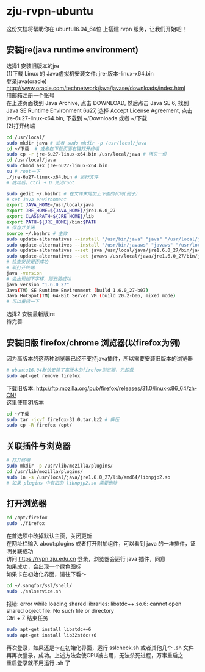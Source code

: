 # zju-rvpn-ubuntu
这份文档将帮助你在 ubuntu16.04_64位 上搭建 rvpn 服务，让我们开始吧！

## 安装jre(java runtime environment)
选择1 安装旧版本的jre  
(1)下载 Linux 的 Java虚拟机安装文件: jre-版本-linux-x64.bin  
登录java(oracle) http://www.oracle.com/technetwork/java/javase/downloads/index.html  
用邮箱注册一个账号  
在上述页面找到 Java Archive, 点击 DOWNLOAD, 然后点击 Java SE 6, 找到 Java SE Runtime Environment 6u27, 选择 Accept License Agreement,  点击 jre-6u27-linux-x64.bin, 下载到 ~/Downloads 或者 ~/下载  
(2)打开终端  
```Bash
cd /usr/local/  
sudo mkdir java # 或者 sudo mkdir -p /usr/local/java  
cd ~/下载  # 或者在下载页面右键打开终端  
sudo cp -r jre-6u27-linux-x64.bin /usr/local/java # 拷贝一份  
cd /usr/local/java  
sudo chmod a+x jre-6u27-linux-x64.bin  
su # root一下  
./jre-6u27-linux-x64.bin # 运行文件  
# 成功后，Ctrl + D 关闭root  
```
```Bash
sudo gedit ~/.bashrc # 在文件末尾加上下面的代码(例子）    
# set Java environment  
export JAVA_HOME=/usr/local/java  
export JRE_HOME=${JAVA_HOME}/jre1.6.0_27  
export CLASSPATH=${JRE_HOME}/lib  
export PATH=${JRE_HOME}/bin:$PATH  
# 保存并关闭  
source ~/.bashrc # 生效  
sudo update-alternatives --install "/usr/bin/java" "java" "/usr/local/java/jre1.6.0_27/bin/java" 1  
sudo update-alternatives --install "/usr/bin/javaws" "javaws" "/usr/local/java/jre1.6.0_27/bin/javaws" 1  
sudo update-alternatives --set java /usr/local/java/jre1.6.0_27/bin/java  
sudo update-alternatives --set javaws /usr/local/java/jre1.6.0_27/bin/javaws  
# 检查安装是否成功  
# 新打开终端  
java -version  
# 会出现如下字样，则安装成功  
java version "1.6.0_27"  
Java(TM) SE Runtime Environment (build 1.6.0_27-b07)  
Java HotSpot(TM) 64-Bit Server VM (build 20.2-b06, mixed mode)  
# 可以重启一下  
```
选择2 安装最新版jre  
待完善  

## 安装旧版 firefox/chrome 浏览器(以firefox为例)
因为高版本的这两种浏览器已经不支持java插件，所以需要安装旧版本的浏览器  
```Bash
# ubuntu16.04默认安装了高版本的firefox浏览器，先卸载  
sudo apt-get remove firefox  
```
下载旧版本: http://ftp.mozilla.org/pub/firefox/releases/31.0/linux-x86_64/zh-CN/  
这里使用31版本  
```Bash
cd ~/下载  
sudo tar -jxvf firefox-31.0.tar.bz2 # 解压  
sudo cp -R firefox /opt/  
```

## 关联插件与浏览器
```Bash
# 打开终端  
sudo mkdir -p /usr/lib/mozilla/plugins/  
cd /usr/lib/mozilla/plugins/  
sudo ln -s /usr/local/java/jre1.6.0_27/lib/amd64/libnpjp2.so  
# 如果 plugins 中有旧的 libnpjp2.so 需要删除  
```

## 打开浏览器
```Bash
cd /opt/firefox  
sudo ./firefox  
```
在首选项中改掉默认主页，关闭更新  
在网址栏输入 about:plugins 或者打开附加组件，可以看到 java 的一堆插件，证明关联成功  
访问 https://rvpn.zju.edu.cn 登录，浏览器会运行 java 插件，同意  
如果成功，会出现一个绿色图标  
如果卡在初始化界面，请往下看～  
```Bash
cd ~/.sangfor/ssl/shell/  
sudo ./sslservice.sh  
```
报错: error while loading shared libraries: libstdc++.so.6: cannot open shared object file: No such file or directory  
Ctrl + Z 结束任务  
```Bash
sudo apt-get install libstdc++6  
sudo apt-get install lib32stdc++6  
```
再次登录，如果还是卡在初始化界面，运行 sslcheck.sh 或者其他几个 .sh 文件  
再再次登录，成功。上述方法会使CPU被占用，无法杀死进程，万事重启之  
重启登录就不用运行 .sh 了  


